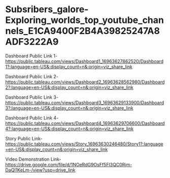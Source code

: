 # Subsribers_galore-Exploring_worlds_top_youtube_channels_E1CA9400F2B4A39825247A8ADF3222A9


Dashboard Public Link 1-https://public.tableau.com/views/Dashboard1_16963627862520/Dashboard1?:language=en-US&:display_count=n&:origin=viz_share_link

Dashboard Public Link 2-https://public.tableau.com/views/Dashboard2_16963628562980/Dashboard2?:language=en-US&:display_count=n&:origin=viz_share_link

Dashboard Public Link 3-https://public.tableau.com/views/Dashboard3_16963629133900/Dashboard3?:language=en-US&:display_count=n&:origin=viz_share_link

Dashboard Public Link 4-https://public.tableau.com/views/Dashboard4_16963629706600/Dashboard4?:language=en-US&:display_count=n&:origin=viz_share_link

Story Public Link-https://public.tableau.com/views/Story_16963630246480/Story1?:language=en-US&:display_count=n&:origin=viz_share_link

Video Demonstration Link-https://drive.google.com/file/d/1NOeRdG9OsFf5Fl3QC0Rjm-DaQI1KeLm-/view?usp=drive_link
